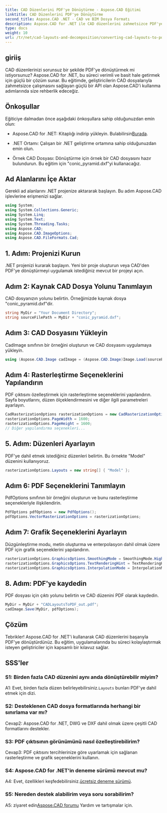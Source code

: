 ```yaml
---
title: CAD Düzenlerini PDF'ye Dönüştürme - Aspose.CAD Eğitimi
linktitle: CAD Düzenlerini PDF'ye Dönüştürme
second_title: Aspose.CAD .NET - CAD ve BIM Dosya Formatı
description: Aspose.CAD for .NET ile CAD düzenlerini zahmetsizce PDF'ye dönüştürün. Sorunsuz entegrasyon için adım adım kılavuzumuzu izleyin.
type: docs
weight: 10
url: /tr/net/cad-layouts-and-decomposition/converting-cad-layouts-to-pdf/
---
```

## giriiş

CAD düzenlerinizi sorunsuz bir şekilde PDF'ye dönüştürmek mi istiyorsunuz? Aspose.CAD for .NET, bu süreci verimli ve basit hale getirmek için güçlü bir çözüm sunar. Bu eğitimde, geliştiricilerin CAD dosyalarıyla zahmetsizce çalışmasını sağlayan güçlü bir API olan Aspose.CAD'i kullanma adımlarında size rehberlik edeceğiz.

## Önkoşullar

Eğiticiye dalmadan önce aşağıdaki önkoşullara sahip olduğunuzdan emin olun:

-  Aspose.CAD for .NET: Kitaplığı indirip yükleyin. Bulabilirsin[Burada](https://releases.aspose.com/cad/net/).

- .NET Ortamı: Çalışan bir .NET geliştirme ortamına sahip olduğunuzdan emin olun.

- Örnek CAD Dosyası: Dönüştürme için örnek bir CAD dosyasını hazır bulundurun. Bu eğitim için "conic_pyramid.dxf"yi kullanacağız.

## Ad Alanlarını İçe Aktar

Gerekli ad alanlarını .NET projenize aktararak başlayın. Bu adım Aspose.CAD işlevlerine erişmenizi sağlar.

```csharp
using System;
using System.Collections.Generic;
using System.Linq;
using System.Text;
using System.Threading.Tasks;
using Aspose.CAD;
using Aspose.CAD.ImageOptions;
using Aspose.CAD.FileFormats.Cad;
```

## 1. Adım: Projenizi Kurun

.NET projenizi kurarak başlayın. Yeni bir proje oluşturun veya CAD'den PDF'ye dönüştürmeyi uygulamak istediğiniz mevcut bir projeyi açın.

## Adım 2: Kaynak CAD Dosya Yolunu Tanımlayın

CAD dosyanızın yolunu belirtin. Örneğimizde kaynak dosya "conic_pyramid.dxf"dir.

```csharp
string MyDir = "Your Document Directory";
string sourceFilePath = MyDir + "conic_pyramid.dxf";
```

## Adım 3: CAD Dosyasını Yükleyin

CadImage sınıfının bir örneğini oluşturun ve CAD dosyasını uygulamaya yükleyin.

```csharp
using (Aspose.CAD.Image cadImage = (Aspose.CAD.Image)Image.Load(sourceFilePath))
```

## Adım 4: Rasterleştirme Seçeneklerini Yapılandırın

PDF çıktısını özelleştirmek için rasterleştirme seçeneklerini yapılandırın. Sayfa boyutlarını, düzen ölçeklendirmesini ve diğer ilgili parametreleri ayarlayın.

```csharp
CadRasterizationOptions rasterizationOptions = new CadRasterizationOptions();
rasterizationOptions.PageWidth = 1600;
rasterizationOptions.PageHeight = 1600;
// Diğer yapılandırma seçenekleri...
```

## 5. Adım: Düzenleri Ayarlayın

PDF'ye dahil etmek istediğiniz düzenleri belirtin. Bu örnekte "Model" düzenini kullanıyoruz.

```csharp
rasterizationOptions.Layouts = new string[] { "Model" };
```

## Adım 6: PDF Seçeneklerini Tanımlayın

PdfOptions sınıfının bir örneğini oluşturun ve bunu rasterleştirme seçenekleriyle ilişkilendirin.

```csharp
PdfOptions pdfOptions = new PdfOptions();
pdfOptions.VectorRasterizationOptions = rasterizationOptions;
```

## Adım 7: Grafik Seçeneklerini Ayarlayın

Düzgünleştirme modu, metin oluşturma ve enterpolasyon dahil olmak üzere PDF için grafik seçeneklerini yapılandırın.

```csharp
rasterizationOptions.GraphicsOptions.SmoothingMode = SmoothingMode.HighQuality;
rasterizationOptions.GraphicsOptions.TextRenderingHint = TextRenderingHint.AntiAliasGridFit;
rasterizationOptions.GraphicsOptions.InterpolationMode = InterpolationMode.HighQualityBicubic;
```

## 8. Adım: PDF'ye kaydedin

PDF dosyası için çıktı yolunu belirtin ve CAD düzenini PDF olarak kaydedin.

```csharp
MyDir = MyDir + "CADLayoutsToPDF_out.pdf";
cadImage.Save(MyDir, pdfOptions);
```

## Çözüm

Tebrikler! Aspose.CAD for .NET'i kullanarak CAD düzenlerini başarıyla PDF'ye dönüştürdünüz. Bu eğitim, uygulamalarında bu süreci kolaylaştırmak isteyen geliştiriciler için kapsamlı bir kılavuz sağlar.

## SSS'ler

### S1: Birden fazla CAD düzenini aynı anda dönüştürebilir miyim?

 A1: Evet, birden fazla düzen belirleyebilirsiniz.`Layouts` bunları PDF'ye dahil etmek için dizi.

### S2: Desteklenen CAD dosya formatlarında herhangi bir sınırlama var mı?

Cevap2: Aspose.CAD for .NET, DWG ve DXF dahil olmak üzere çeşitli CAD formatlarını destekler.

### S3: PDF çıktısının görünümünü nasıl özelleştirebilirim?

Cevap3: PDF çıktısını tercihlerinize göre uyarlamak için sağlanan rasterleştirme ve grafik seçeneklerini kullanın.

### S4: Aspose.CAD for .NET'in deneme sürümü mevcut mu?

 A4: Evet, özellikleri keşfedebilirsiniz.[ücretsiz deneme sürümü](https://releases.aspose.com/).

### S5: Nereden destek alabilirim veya soru sorabilirim?

 A5: ziyaret edin[Aspose.CAD forumu](https://forum.aspose.com/c/cad/19) Yardım ve tartışmalar için.
